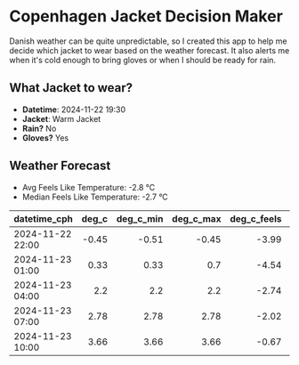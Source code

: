 
# Copenhagen Jacket Decision Maker

Danish weather can be quite unpredictable, so I created this app to help me decide which jacket to wear based on the weather forecast. 
It also alerts me when it's cold enough to bring gloves or when I should be ready for rain.

## What Jacket to wear?

- **Datetime**: 2024-11-22 19:30
- **Jacket**: Warm Jacket
- **Rain?** No
- **Gloves?** Yes

## Weather Forecast
- Avg Feels Like Temperature: -2.8 °C
- Median Feels Like Temperature: -2.7 °C

| datetime_cph     |   deg_c |   deg_c_min |   deg_c_max |   deg_c_feels | weather   | wind   | rain   |
|:-----------------|--------:|------------:|------------:|--------------:|:----------|:-------|:-------|
| 2024-11-22 22:00 |   -0.45 |       -0.51 |       -0.45 |         -3.99 | Clouds    | Low    | None   |
| 2024-11-23 01:00 |    0.33 |        0.33 |        0.7  |         -4.54 | Clouds    | Medium | None   |
| 2024-11-23 04:00 |    2.2  |        2.2  |        2.2  |         -2.74 | Clouds    | High   | None   |
| 2024-11-23 07:00 |    2.78 |        2.78 |        2.78 |         -2.02 | Clouds    | High   | None   |
| 2024-11-23 10:00 |    3.66 |        3.66 |        3.66 |         -0.67 | Clear     | High   | None   |
        